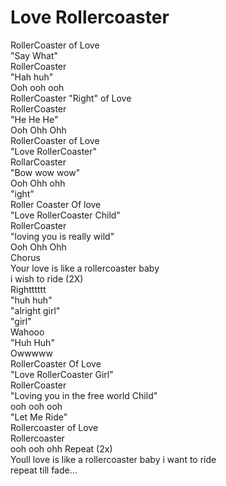# Love Rollercoaster

RollerCoaster of Love  
"Say What"  
RollerCoaster  
"Hah huh"  
Ooh ooh ooh  
RollerCoaster "Right" of Love  
RollerCoaster  
"He He He"  
Ooh Ohh Ohh  
RollerCoaster of Love  
"Love RollerCoaster"  
RollarCoaster  
"Bow wow wow"  
Ooh Ohh ohh  
"ight"  
Roller Coaster Of love  
"Love RollerCoaster Child"  
RollerCoaster  
"loving you is really wild"  
Ooh Ohh Ohh  
Chorus  
Your love is like a rollercoaster baby  
i wish to ride (2X)  
Rightttttt  
"huh huh"  
"alright girl"  
"girl"  
Wahooo  
"Huh Huh"  
Owwwww  
RollerCoaster Of Love  
"Love RollerCoaster Girl"  
RollerCoaster  
"Loving you in the free world Child"  
ooh ooh ooh  
"Let Me Ride"  
Rollercoaster of Love  
Rollercoaster  
ooh ooh ohh Repeat (2x)  
Youll love is like a rollercoaster baby i want to ride  
repeat till fade...
